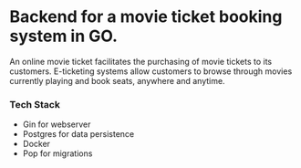 # Backend for a movie ticket booking system in GO.

An online movie ticket facilitates the purchasing of movie tickets to its customers. E-ticketing systems allow customers to browse through movies currently playing and book seats, anywhere and anytime.

### Tech Stack
 - Gin for webserver
 - Postgres for data persistence
 - Docker
 - Pop for migrations
 